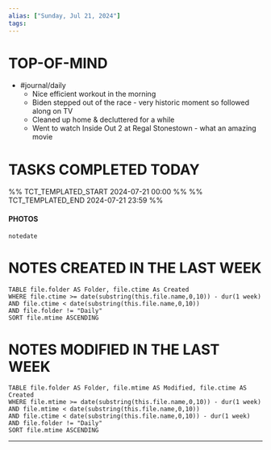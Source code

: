```yaml
---
alias: ["Sunday, Jul 21, 2024"]
tags: 
---
```



# TOP-OF-MIND
- #journal/daily 
	- Nice efficient workout in the morning
	- Biden stepped out of the race - very historic moment so followed along on TV
	- Cleaned up home & decluttered for a while
	- Went to watch Inside Out 2 at Regal Stonestown - what an amazing movie

# TASKS COMPLETED TODAY
%% TCT_TEMPLATED_START 2024-07-21 00:00 %%
%% TCT_TEMPLATED_END 2024-07-21 23:59 %%


#### PHOTOS
```photos
notedate
```

# NOTES CREATED IN THE LAST WEEK
``` dataview
TABLE file.folder AS Folder, file.ctime As Created
WHERE file.ctime >= date(substring(this.file.name,0,10)) - dur(1 week) 
AND file.ctime < date(substring(this.file.name,0,10)) 
AND file.folder != "Daily"
SORT file.mtime ASCENDING
```

# NOTES MODIFIED IN THE LAST WEEK
``` dataview
TABLE file.folder AS Folder, file.mtime AS Modified, file.ctime AS Created
WHERE file.mtime >= date(substring(this.file.name,0,10)) - dur(1 week)
AND file.mtime < date(substring(this.file.name,0,10))
AND file.ctime < date(substring(this.file.name,0,10)) - dur(1 week)
AND file.folder != "Daily"
SORT file.mtime ASCENDING
```
---
